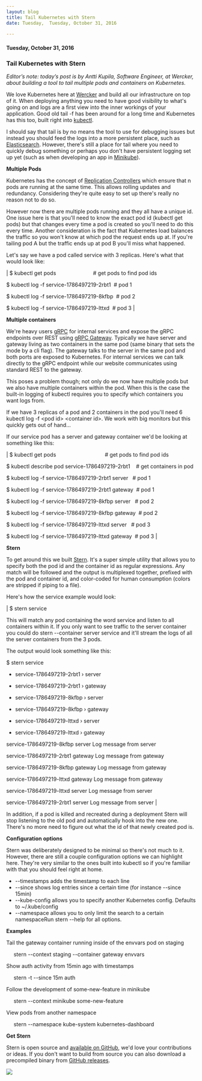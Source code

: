```yaml
---
layout: blog
title: Tail Kubernetes with Stern
date: Tuesday,  Tuesday, October 31, 2016 
 
---
```

#### Tuesday, October 31, 2016 
### Tail Kubernetes with Stern 
_Editor’s note: today’s post is by Antti Kupila, Software Engineer, at Wercker, about building a tool to tail multiple pods and containers on Kubernetes._  
  
We love Kubernetes here at [Wercker](http://wercker.com/) and build all our infrastructure on top of it. When deploying anything you need to have good visibility to what's going on and logs are a first view into the inner workings of your application. Good old tail -f has been around for a long time and Kubernetes has this too, built right into [kubectl](http://kubernetes.io/docs/user-guide/kubectl-overview/).  
  
I should say that tail is by no means the tool to use for debugging issues but instead you should feed the logs into a more persistent place, such as [Elasticsearch](https://www.elastic.co/products/elasticsearch). However, there's still a place for tail where you need to quickly debug something or perhaps you don't have persistent logging set up yet (such as when developing an app in [Minikube](https://github.com/kubernetes/minikube)).  
  
**Multiple Pods**  
  
Kubernetes has the concept of [Replication Controllers](http://kubernetes.io/docs/user-guide/replication-controller/) which ensure that n pods are running at the same time. This allows rolling updates and redundancy. Considering they're quite easy to set up there's really no reason not to do so.  
  
However now there are multiple pods running and they all have a unique id. One issue here is that you'll need to know the exact pod id (kubectl get pods) but that changes every time a pod is created so you'll need to do this every time. Another consideration is the fact that Kubernetes load balances the traffic so you won't know at which pod the request ends up at. If you're tailing pod A but the traffic ends up at pod B you'll miss what happened.  
  
Let's say we have a pod called service with 3 replicas. Here's what that would look like:  
  

| 
$ kubectl get pods &nbsp;&nbsp;&nbsp;&nbsp;&nbsp;&nbsp;&nbsp;&nbsp;&nbsp;&nbsp;&nbsp;&nbsp;&nbsp;&nbsp;&nbsp;&nbsp;&nbsp;&nbsp;&nbsp;&nbsp;&nbsp;&nbsp;&nbsp;&nbsp;# get pods to find pod ids

$ kubectl log -f service-1786497219-2rbt1 &nbsp;# pod 1

$ kubectl log -f service-1786497219-8kfbp &nbsp;# pod 2

$ kubectl log -f service-1786497219-lttxd &nbsp;# pod 3
 |

  
**Multiple containers**

  

We're heavy users [gRPC](http://www.grpc.io/) for internal services and expose the gRPC endpoints over REST using [gRPC Gateway](https://github.com/grpc-ecosystem/grpc-gateway). Typically we have server and gateway living as two containers in the same pod (same binary that sets the mode by a cli flag). The gateway talks to the server in the same pod and both ports are exposed to Kubernetes. For internal services we can talk directly to the gRPC endpoint while our website communicates using standard REST to the gateway.

  

This poses a problem though; not only do we now have multiple pods but we also have multiple containers within the pod. When this is the case the built-in logging of kubectl requires you to specify which containers you want logs from.

  

If we have 3 replicas of a pod and 2 containers in the pod you'll need 6 kubectl log -f \<pod id\> \<container id\>. We work with big monitors but this quickly gets out of hand…

If our service pod has a server and gateway container we'd be looking at something like this:

  

| 
$ kubectl get pods &nbsp;&nbsp;&nbsp;&nbsp;&nbsp;&nbsp;&nbsp;&nbsp;&nbsp;&nbsp;&nbsp;&nbsp;&nbsp;&nbsp;&nbsp;&nbsp;&nbsp;&nbsp;&nbsp;&nbsp;&nbsp;&nbsp;&nbsp;&nbsp;&nbsp;&nbsp;&nbsp;&nbsp;&nbsp;&nbsp;&nbsp;&nbsp;# get pods to find pod ids

$ kubectl describe pod service-1786497219-2rbt1 &nbsp;&nbsp;&nbsp;# get containers in pod

$ kubectl log -f service-1786497219-2rbt1 server &nbsp;&nbsp;# pod 1

$ kubectl log -f service-1786497219-2rbt1 gateway &nbsp;# pod 1

$ kubectl log -f service-1786497219-8kfbp server &nbsp;&nbsp;# pod 2

$ kubectl log -f service-1786497219-8kfbp gateway &nbsp;# pod 2

$ kubectl log -f service-1786497219-lttxd server &nbsp;&nbsp;# pod 3

$ kubectl log -f service-1786497219-lttxd gateway &nbsp;# pod 3
 |

  

**Stern**

  

To get around this we built [Stern](https://github.com/wercker/stern). It's a super simple utility that allows you to specify both the pod id and the container id as regular expressions. Any match will be followed and the output is multiplexed together, prefixed with the pod and container id, and color-coded for human consumption (colors are stripped if piping to a file).

  

Here's how the service example would look:

  

| 
$ stern service

This will match any pod containing the word service and listen to all containers within it. If you only want to see traffic to the server container you could do stern --container server service and it'll stream the logs of all the server containers from the 3 pods.

The output would look something like this:

$ stern service

+ service-1786497219-2rbt1 › server

+ service-1786497219-2rbt1 › gateway

+ service-1786497219-8kfbp › server

+ service-1786497219-8kfbp › gateway

+ service-1786497219-lttxd › server

+ service-1786497219-lttxd › gateway

service-1786497219-8kfbp server Log message from server

service-1786497219-2rbt1 gateway Log message from gateway

service-1786497219-8kfbp gateway Log message from gateway

service-1786497219-lttxd gateway Log message from gateway

service-1786497219-lttxd server Log message from server

service-1786497219-2rbt1 server Log message from server
 |

  

In addition, if a pod is killed and recreated during a deployment Stern will stop listening to the old pod and automatically hook into the new one. There's no more need to figure out what the id of that newly created pod is.

  

**Configuration options**

  

Stern was deliberately designed to be minimal so there's not much to it. However, there are still a couple configuration options we can highlight here. They're very similar to the ones built into kubectl so if you're familiar with that you should feel right at home.

- --timestamps adds the timestamp to each line
- --since shows log entries since a certain time (for instance --since 15min)
- --kube-config allows you to specify another Kubernetes config. Defaults to ~/.kube/config
- --namespace allows you to only limit the search to a certain namespaceRun stern --help for all options.

**Examples**

  

Tail the gateway container running inside of the envvars pod on staging

&nbsp; &nbsp; &nbsp;stern --context staging --container gateway envvars

Show auth activity from 15min ago with timestamps

&nbsp; &nbsp; &nbsp;stern -t --since 15m auth

Follow the development of some-new-feature in minikube

&nbsp; &nbsp; &nbsp;stern --context minikube some-new-feature

View pods from another namespace

&nbsp; &nbsp; &nbsp;stern --namespace kube-system kubernetes-dashboard

  

**Get Stern**

  

Stern is open source and [available on GitHub](https://github.com/wercker/stern), we'd love your contributions or ideas. If you don't want to build from source you can also download a precompiled binary from [GitHub releases](https://github.com/wercker/stern/releases).&nbsp;  
  

[![](https://4.bp.blogspot.com/-oNscZEvpzVw/WBeWc4cW4zI/AAAAAAAAAyw/71okg07IPHM6dtBOubO_0kxdYxzwoUGOACLcB/s640/stern-long.gif)](https://4.bp.blogspot.com/-oNscZEvpzVw/WBeWc4cW4zI/AAAAAAAAAyw/71okg07IPHM6dtBOubO_0kxdYxzwoUGOACLcB/s1600/stern-long.gif)
  

  

  

  

  

